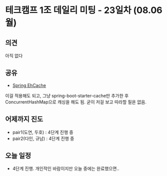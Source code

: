 
# 테크캠프 1조 데일리 미팅 - 23일차 (08.06 월)

## 의견
아직 없다

## 공유
- [Spring EhCache](https://github.com/wwh-techcamp-team1/tech/blob/master/06.Spring%20EhCache%20%EC%82%AC%EC%9A%A9.md)

이걸 적용해도 되고, 그냥 spring-boot-starter-cache만 추가한 후 ConcurrentHashMap으로 캐싱을 해도 됨. 굳이 저걸 보고 따라할 필욘 없음.

## 어제까지 진도
- pair1(도연, 두호) : 4단계 진행 중
- pair2(다인, 규남) : 4단계 진행 중

## 오늘 일정
- 4단계 진행. 개인적인 바람이지만 오늘 중에는 완료했으면..
